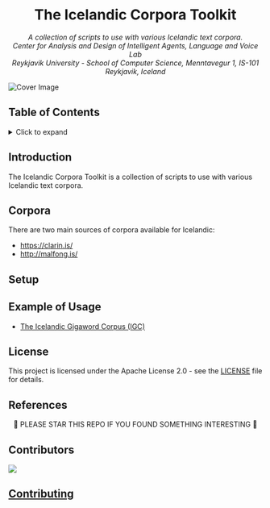 <h1 align="center">
The Icelandic Corpora Toolkit
</h1>

<p align="center"><i>
  A collection of scripts to use with various Icelandic text corpora. <br/>
  Center for Analysis and Design of Intelligent Agents, Language and Voice Lab <br/>
  Reykjavik University - School of Computer Science, Menntavegur 1, IS-101 Reykjavik, Iceland
</i></p>

<img src="https://user-images.githubusercontent.com/9976294/85869930-e65f6400-b7bb-11ea-8c53-196d1ec83189.png" alt="Cover Image" align="center"/>

<!-- Logo using: -->
<!-- <div>Icons made by <a href="https://www.flaticon.com/authors/photo3idea-studio" title="photo3idea_studio">photo3idea_studio</a> from <a href="https://www.flaticon.com/" title="Flaticon">www.flaticon.com</a></div> -->


## Table of Contents
<!-- ⛔️ MD-MAGIC-EXAMPLE:START (TOC:collapse=true&collapseText=Click to expand) -->
<details>
<summary>Click to expand</summary>

- [Table of Contents](#table-of-contents)
- [Introduction](#introduction)
- [Corpora](#corpora)
- [Setup](#setup)
- [Example of Usage](#example-of-usage)
- [License](#license)
- [References](#references)
- [Contributors](#contributors)
- [Contributing](#contributing)

</details>
<!-- ⛔️ MD-MAGIC-EXAMPLE:END -->

## Introduction

The Icelandic Corpora Toolkit is a  collection of scripts to use with various Icelandic text corpora.

## Corpora

There are two main sources of corpora available for Icelandic:

* <https://clarin.is/>
* <http://malfong.is/>

## Setup

## Example of Usage

* [The Icelandic Gigaword Corpus (IGC)](./examples/igc.md)

## License
This project is licensed under the Apache License 2.0 - see the [LICENSE](LICENSE) file for details.

## References

<p align="center">
🌟 PLEASE STAR THIS REPO IF YOU FOUND SOMETHING INTERESTING 🌟
</p>

## Contributors
<a href="https://github.com/cadia-lvl/ictk/graphs/contributors">
  <img src="https://contributors-img.web.app/image?repo=cadia-lvl/ictk" />
</a>
<!-- Made with [contributors-img](https://contributors-img.web.app). -->

## [Contributing](contributing.md)
